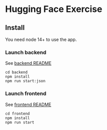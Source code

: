 # Hugging Face Exercise 

## Install
You need node 14+ to use the app. 
### Launch backend

See [backend README](backend/README.md)
```
cd backend
npm install 
npm run start:json
```
### Launch frontend
See [frontend README](frontend/README.md)

```
cd frontend
npm install 
npm run start
```